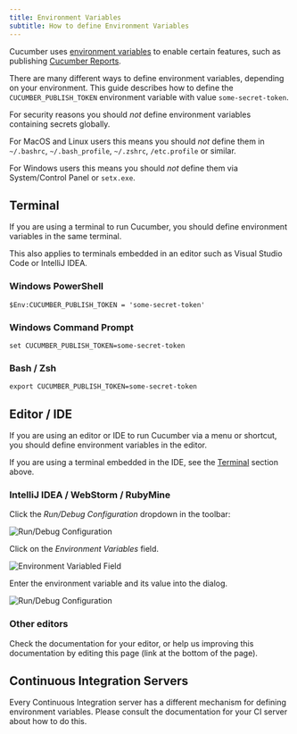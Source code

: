 ```yaml
---
title: Environment Variables
subtitle: How to define Environment Variables
---
```


Cucumber uses [environment variables](https://en.wikipedia.org/wiki/Environment_variable) to enable
certain features, such as publishing [Cucumber Reports](https://reports.cucumber.io).

There are many different ways to define environment variables, depending on your environment.
This guide describes how to define the `CUCUMBER_PUBLISH_TOKEN` environment variable with
value `some-secret-token`.

For security reasons you should *not* define environment variables containing secrets globally.

For MacOS and Linux users this means you should *not* define them in `~/.bashrc`,
`~/.bash_profile`, `~/.zshrc`, `/etc.profile` or similar.

For Windows users this means you should *not* define them via System/Control Panel or `setx.exe`.

## Terminal

If you are using a terminal to run Cucumber, you should define environment variables in the
same terminal.

This also applies to terminals embedded in an editor such as Visual Studio Code or IntelliJ IDEA.

### Windows PowerShell

```shell
$Env:CUCUMBER_PUBLISH_TOKEN = 'some-secret-token'
```

### Windows Command Prompt

```shell
set CUCUMBER_PUBLISH_TOKEN=some-secret-token
```

### Bash / Zsh

```shell
export CUCUMBER_PUBLISH_TOKEN=some-secret-token
```

## Editor / IDE

If you are using an editor or IDE to run Cucumber via a menu or shortcut, you should
define environment variables in the editor.

If you are using a terminal embedded in the IDE, see the [Terminal](#terminal) section above.

### IntelliJ IDEA / WebStorm / RubyMine

Click the *Run/Debug Configuration* dropdown in the toolbar:

![Run/Debug Configuration](/img/environment-variables/idea/run-debug-configuration.png)

Click on the *Environment Variables* field.

![Environment Variabled Field](/img/environment-variables/idea/environment-variables-field.png)

Enter the environment variable and its value into the dialog.

![Run/Debug Configuration](/img/environment-variables/idea/enter-environment-variable.png)

### Other editors

Check the documentation for your editor, or help us improving this documentation by editing this page (link at the bottom of the page).

## Continuous Integration Servers

Every Continuous Integration server has a different mechanism for defining environment variables.
Please consult the documentation for your CI server about how to do this.
